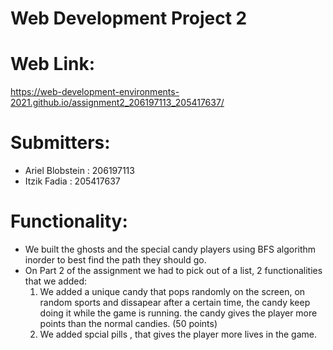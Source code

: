 # Web Development Project 2
# Web Link:
https://web-development-environments-2021.github.io/assignment2_206197113_205417637/
# Submitters:
- Ariel Blobstein : 206197113
- Itzik Fadia : 205417637
# Functionality:
- We built the ghosts and the special candy players using BFS algorithm inorder to best find the path they should go.
- On Part 2 of the assignment we had to pick out of a list, 2 functionalities that we added:
  1) We added a unique candy that pops randomly on the screen, on random sports and dissapear after a certain time, the candy keep doing it while the game is running. the candy gives the player more points than the normal candies. (50 points)
  2) We added spcial pills , that gives the player more lives in the game.

 
